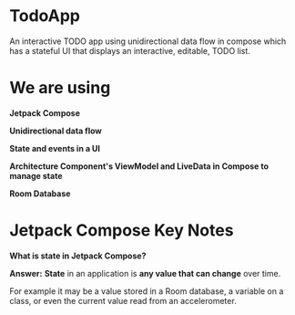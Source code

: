 # TodoApp
An interactive TODO app using unidirectional data flow in compose which has a stateful UI that displays an interactive, editable, TODO list.

# We are using
**Jetpack Compose**

**Unidirectional data flow**

**State and events in a UI**

**Architecture Component's ViewModel and LiveData in Compose to manage state**

**Room Database**


# Jetpack Compose Key Notes
**What is state in Jetpack Compose?**

**Answer:**
**State**
 in an application is
 **any value that can change**
 over time.

For example it may be a value stored in a Room database, a variable on a class, or even the current value read from an accelerometer.

